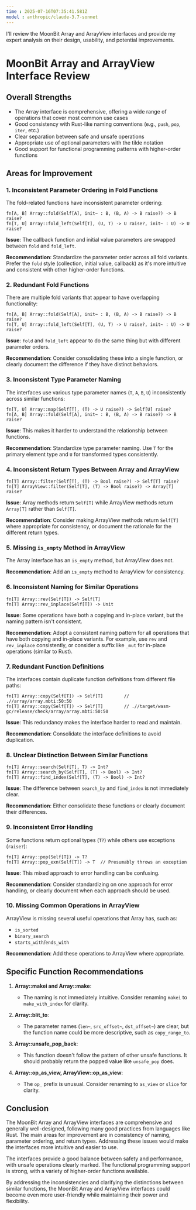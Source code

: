```yaml
---
time : 2025-07-16T07:35:41.581Z
model : anthropic/claude-3.7-sonnet
---
```

I'll review the MoonBit Array and ArrayView interfaces and provide my expert analysis on their design, usability, and potential improvements.

# MoonBit Array and ArrayView Interface Review

## Overall Strengths

- The Array interface is comprehensive, offering a wide range of operations that cover most common use cases
- Good consistency with Rust-like naming conventions (e.g., `push`, `pop`, `iter`, etc.)
- Clear separation between safe and unsafe operations
- Appropriate use of optional parameters with the tilde notation
- Good support for functional programming patterns with higher-order functions

## Areas for Improvement

### 1. Inconsistent Parameter Ordering in Fold Functions

The fold-related functions have inconsistent parameter ordering:

```moonbit
fn[A, B] Array::fold(Self[A], init~ : B, (B, A) -> B raise?) -> B raise?
fn[T, U] Array::fold_left(Self[T], (U, T) -> U raise?, init~ : U) -> U raise?
```

**Issue**: The callback function and initial value parameters are swapped between `fold` and `fold_left`.

**Recommendation**: Standardize the parameter order across all fold variants. Prefer the `fold` style (collection, initial value, callback) as it's more intuitive and consistent with other higher-order functions.

### 2. Redundant Fold Functions

There are multiple fold variants that appear to have overlapping functionality:

```moonbit
fn[A, B] Array::fold(Self[A], init~ : B, (B, A) -> B raise?) -> B raise?
fn[T, U] Array::fold_left(Self[T], (U, T) -> U raise?, init~ : U) -> U raise?
```

**Issue**: `fold` and `fold_left` appear to do the same thing but with different parameter orders.

**Recommendation**: Consider consolidating these into a single function, or clearly document the difference if they have distinct behaviors.

### 3. Inconsistent Type Parameter Naming

The interfaces use various type parameter names (`T`, `A`, `B`, `U`) inconsistently across similar functions:

```moonbit
fn[T, U] Array::map(Self[T], (T) -> U raise?) -> Self[U] raise?
fn[A, B] Array::fold(Self[A], init~ : B, (B, A) -> B raise?) -> B raise?
```

**Issue**: This makes it harder to understand the relationship between functions.

**Recommendation**: Standardize type parameter naming. Use `T` for the primary element type and `U` for transformed types consistently.

### 4. Inconsistent Return Types Between Array and ArrayView

```moonbit
fn[T] Array::filter(Self[T], (T) -> Bool raise?) -> Self[T] raise?
fn[T] ArrayView::filter(Self[T], (T) -> Bool raise?) -> Array[T] raise?
```

**Issue**: Array methods return `Self[T]` while ArrayView methods return `Array[T]` rather than `Self[T]`.

**Recommendation**: Consider making ArrayView methods return `Self[T]` where appropriate for consistency, or document the rationale for the different return types.

### 5. Missing `is_empty` Method in ArrayView

The Array interface has an `is_empty` method, but ArrayView does not.

**Recommendation**: Add an `is_empty` method to ArrayView for consistency.

### 6. Inconsistent Naming for Similar Operations

```moonbit
fn[T] Array::rev(Self[T]) -> Self[T]
fn[T] Array::rev_inplace(Self[T]) -> Unit
```

**Issue**: Some operations have both a copying and in-place variant, but the naming pattern isn't consistent.

**Recommendation**: Adopt a consistent naming pattern for all operations that have both copying and in-place variants. For example, use `rev` and `rev_inplace` consistently, or consider a suffix like `_mut` for in-place operations (similar to Rust).

### 7. Redundant Function Definitions

The interfaces contain duplicate function definitions from different file paths:

```moonbit
fn[T] Array::copy(Self[T]) -> Self[T]        // .//array/array.mbti:50:50
fn[T] Array::copy(Self[T]) -> Self[T]        // .//target/wasm-gc/release/check/array/array.mbti:50:50
```

**Issue**: This redundancy makes the interface harder to read and maintain.

**Recommendation**: Consolidate the interface definitions to avoid duplication.

### 8. Unclear Distinction Between Similar Functions

```moonbit
fn[T] Array::search(Self[T], T) -> Int?
fn[T] Array::search_by(Self[T], (T) -> Bool) -> Int?
fn[T] Array::find_index(Self[T], (T) -> Bool) -> Int?
```

**Issue**: The difference between `search_by` and `find_index` is not immediately clear.

**Recommendation**: Either consolidate these functions or clearly document their differences.

### 9. Inconsistent Error Handling

Some functions return optional types (`T?`) while others use exceptions (`raise?`):

```moonbit
fn[T] Array::pop(Self[T]) -> T?
fn[T] Array::pop_exn(Self[T]) -> T  // Presumably throws an exception
```

**Issue**: This mixed approach to error handling can be confusing.

**Recommendation**: Consider standardizing on one approach for error handling, or clearly document when each approach should be used.

### 10. Missing Common Operations in ArrayView

ArrayView is missing several useful operations that Array has, such as:

- `is_sorted`
- `binary_search`
- `starts_with`/`ends_with`

**Recommendation**: Add these operations to ArrayView where appropriate.

## Specific Function Recommendations

1. **Array::makei and Array::make**:
   - The naming is not immediately intuitive. Consider renaming `makei` to `make_with_index` for clarity.

2. **Array::blit_to**:
   - The parameter names (`len~`, `src_offset~`, `dst_offset~`) are clear, but the function name could be more descriptive, such as `copy_range_to`.

3. **Array::unsafe_pop_back**:
   - This function doesn't follow the pattern of other unsafe functions. It should probably return the popped value like `unsafe_pop` does.

4. **Array::op_as_view, ArrayView::op_as_view**:
   - The `op_` prefix is unusual. Consider renaming to `as_view` or `slice` for clarity.

## Conclusion

The MoonBit Array and ArrayView interfaces are comprehensive and generally well-designed, following many good practices from languages like Rust. The main areas for improvement are in consistency of naming, parameter ordering, and return types. Addressing these issues would make the interfaces more intuitive and easier to use.

The interfaces provide a good balance between safety and performance, with unsafe operations clearly marked. The functional programming support is strong, with a variety of higher-order functions available.

By addressing the inconsistencies and clarifying the distinctions between similar functions, the MoonBit Array and ArrayView interfaces could become even more user-friendly while maintaining their power and flexibility.